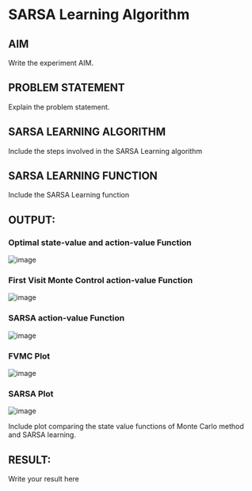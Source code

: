 # SARSA Learning Algorithm


## AIM
Write the experiment AIM.

## PROBLEM STATEMENT
Explain the problem statement.

## SARSA LEARNING ALGORITHM
Include the steps involved in the SARSA Learning algorithm

## SARSA LEARNING FUNCTION
Include the SARSA Learning function

## OUTPUT:
 ### Optimal state-value and action-value Function

![image](https://github.com/ssp1707/sarsa-learning/assets/75234965/493ead64-cbf8-4aaa-a368-7452bee83e85)


 ### First Visit Monte Control action-value Function

![image](https://github.com/ssp1707/sarsa-learning/assets/75234965/ed2eb868-8066-43d7-8fdc-dc02a15cf0a5)


 ### SARSA action-value Function 

![image](https://github.com/ssp1707/sarsa-learning/assets/75234965/dc1475ad-f632-4d12-813c-46663f6c44db)


 ### FVMC Plot

![image](https://github.com/ssp1707/sarsa-learning/assets/75234965/7262bad1-4844-425a-964b-1bc9f6abbd3e)


 ### SARSA Plot

![image](https://github.com/ssp1707/sarsa-learning/assets/75234965/a24350f9-6e02-455a-9a07-5ab86c447b40)

 
Include plot comparing the state value functions of Monte Carlo method and SARSA learning.

## RESULT:

Write your result here
